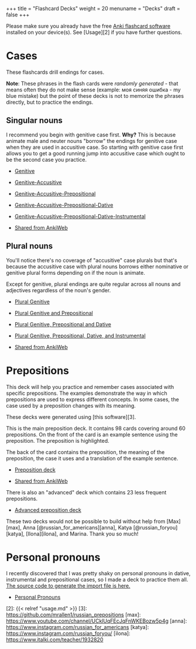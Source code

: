 +++
title = "Flashcard Decks"
weight = 20
menuname = "Decks"
draft = false
+++

Please make sure you already have the free [Anki flashcard software][1]
installed on your device(s). See [Usage][2] if you have further
questions.

# Cases #
These flashcards drill endings for cases.

**Note**: These phrases in the flash cards were *randomly generated* - that
means often they do not make sense (example: моя синяя ошибка - my blue
mistake) but the point of these decks is not to memorize the phrases
directly, but to practice the endings.

## Singular nouns ##
I recommend you begin with genitive case first. **Why?** This is because
animate male and neuter nouns "borrow" the endings for genitive case
when they are used in accusitive case. So starting with genitive
case first allows you to get a good running jump into accusitive
case which ought to be the second case you practice.

- [Genitive](/decks/Russian%20Genitive%20Case.apkg)
- [Genitive-Accusitive](/decks/Russian%20Genitive-Accusitive%20Cases.apkg)
- [Genitive-Accusitive-Prepositional](/decks/Russian%20Gen-Acc-Prep%20Cases.apkg)
- [Genitive-Accusitive-Prepositional-Dative](/decks/Russian%20Gen-Acc-Prep-Dat%20Cases.apkg)
- [Genitive-Accusitive-Prepositional-Dative-Instrumental](/decks/Russian%20Gen-Acc-Prep-Dat-Inst%20Cases.apkg)

- [Shared from AnkiWeb](https://ankiweb.net/shared/info/440486438)

## Plural nouns ##
You'll notice there's no coverage of "accusitive" case plurals but that's
because the accusitive case with plural nouns borrows either nominative or
genitive plural forms depending on if the noun is animate.

Except for genitive, plural endings are quite regular across all nouns and
adjectives regardless of the noun's gender.

- [Plural Genitive](/decks/Russian%20Cases%20-%20Gen%20-%20Plural%20nouns.apkg)
- [Plural Genitive and Prepositional](/decks/Russian%20Cases%20-%20Gen%20Prep%20-%20Plural%20nouns.apkg)
- [Plural Genitive, Prepositional and Dative](/decks/Russian%20Cases%20-%20Gen%20Prep%20Dat%20-%20Plural%20nouns.apkg)
- [Plural Genitive, Prepositional, Dative, and Instrumental](/decks/Russian%20Cases-All-Plural-nouns.apkg)

- [Shared from AnkiWeb](https://ankiweb.net/shared/info/855841878)

# Prepositions
This deck will help you practice and remember cases associated
with specific prepositions. The examples demonstrate the
way in which prepositions are used to express different concepts.
In some cases, the case used by a preposition changes with its
meaning.

These decks were generated using [this software][3].

This is the main preposition deck. It contains 98 cards covering
around 60 prepositions. On the front of the card is an example
sentence using the preposition.  The preposition is highlighted.

The back of the card contains the preposition, the meaning
of the preposition, the case it uses and a translation of
the example sentence.

- [Preposition deck](/decks/Russian%20Prepositions.apkg)

- [Shared from AnkiWeb](https://ankiweb.net/shared/info/2026647392)

There is also an "advanced" deck which contains 23 less frequent
prepositions.

- [Advanced preposition deck](/decks/Russian%20Prepositions%20-%20Advanced.apkg)

These two decks would not be possible to build without help from
[Max][max], Anna [@russian\_for\_americans][anna],
Katya [@russian\_foryou][katya], [Ilona][ilona],
and Marina.  Thank you so much!

# Personal pronouns
I recently discovered that I was pretty shaky on personal pronouns in
dative, instrumental and prepositional cases, so I made a deck to practice
them all.  [The source code to generate the import file is here.](https://gist.github.com/mrallen1/eea475f2e1c6d67f82c667d17c8ccdd0)

- [Personal Pronouns](/decks/Personal%20Pronouns.apkg)

[1]: https://apps.ankiweb.net
[2]: {{< relref "usage.md" >}}
[3]: https://github.com/mrallen1/russian_prepositions
[max]: https://www.youtube.com/channel/UCklUqFEcJqFnWKEBozw5p4g
[anna]: https://www.instagram.com/russian_for_americans
[katya]: https://www.instagram.com/russian_foryou/
[ilona]: https://www.italki.com/teacher/1932820
